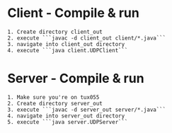 # Client - Compile & run

    1. Create directory client_out
    2. execute ```javac -d client_out client/*.java```
    3. navigate into client_out directory
    4. execute ```java client.UDPClient```

# Server - Compile & run

    1. Make sure you're on tux055
    2. Create directory server_out
    3. execute ```javac -d server_out server/*.java```
    4. navigate into server_out directory
    5. execute ```java server.UDPServer```
